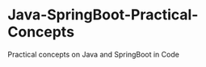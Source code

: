 # Java-SpringBoot-Practical-Concepts
Practical concepts on Java and SpringBoot in Code                           
